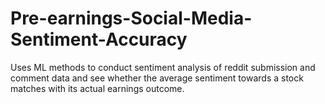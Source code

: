 # Pre-earnings-Social-Media-Sentiment-Accuracy
Uses ML methods to conduct sentiment analysis of reddit submission and comment data and see whether the average sentiment towards a stock matches with its actual earnings outcome.
